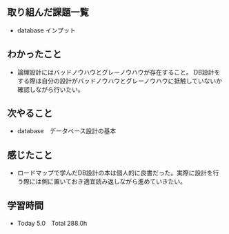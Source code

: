 ## 取り組んだ課題一覧  
- database インプット
## わかったこと
- 論理設計にはバッドノウハウとグレーノウハウが存在すること。
  DB設計をする際は自分の設計がバッドノウハウとグレーノウハウに抵触していないか確認しながら行いたい。
## 次やること  
- database　データベース設計の基本
## 感じたこと 
- ロードマップで学んだDB設計の本は個人的に良書だった。実際に設計を行う際には側に置いておき適宜読み返しながら進めていきたい。
## 学習時間  
- Today 5.0　Total 288.0h
